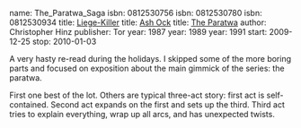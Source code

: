 name: The_Paratwa_Saga
isbn: 0812530756
isbn: 0812530780
isbn: 0812530934
title: [Liege-Killer](http://amzn.com/0812530756)
title: [Ash Ock](http://amzn.com/0812530780)
title: [The Paratwa](http://amzn.com/0812530934)
author: Christopher Hinz
publisher: Tor
year: 1987
year: 1989
year: 1991
start: 2009-12-25
stop: 2010-01-03

A very hasty re-read during the holidays.  I skipped some of the more boring
parts and focused on exposition about the main gimmick of the series: the
paratwa.

First one best of the lot.  Others are typical three-act story: first act is
self-contained.  Second act expands on the first and sets up the third.  Third
act tries to explain everything, wrap up all arcs, and has unexpected twists.
